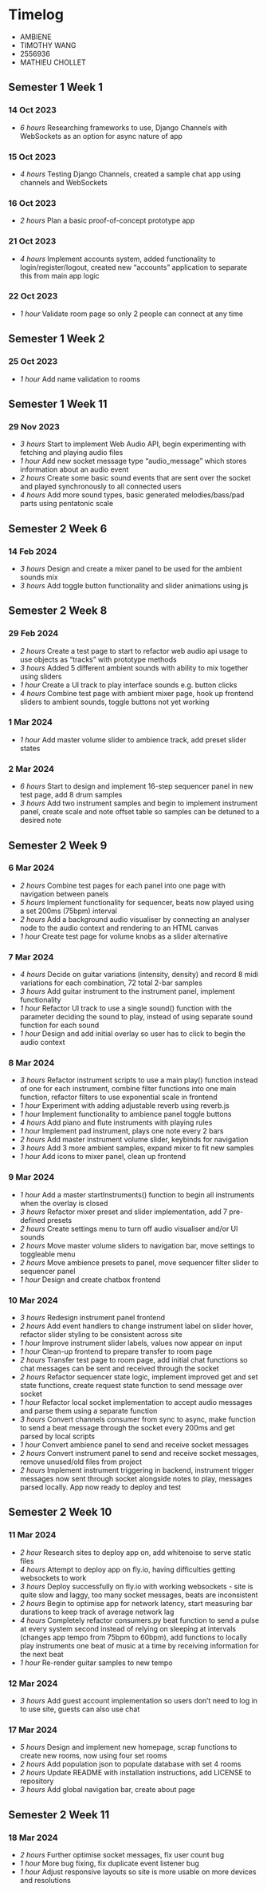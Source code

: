 # Timelog

* AMBIENE
* TIMOTHY WANG
* 2556936
* MATHIEU CHOLLET

## Semester 1 Week 1

### 14 Oct 2023

* *6 hours* Researching frameworks to use, Django Channels with WebSockets as an option for async nature of app

### 15 Oct 2023

* *4 hours* Testing Django Channels, created a sample chat app using channels and WebSockets

### 16 Oct 2023

* *2 hours* Plan a basic proof-of-concept prototype app

### 21 Oct 2023

* *4 hours* Implement accounts system, added functionality to login/register/logout, created new “accounts” application to separate this from main app logic

### 22 Oct 2023

* *1 hour* Validate room page so only 2 people can connect at any time

## Semester 1 Week 2

### 25 Oct 2023

* *1 hour* Add name validation to rooms

## Semester 1 Week 11

### 29 Nov 2023

* *3 hours* Start to implement Web Audio API, begin experimenting with fetching and playing audio files
* *1 hour* Add new socket message type “audio_message” which stores information about an audio event
* *2 hours* Create some basic sound events that are sent over the socket and played synchronously to all connected users
* *4 hours* Add more sound types, basic generated melodies/bass/pad parts using pentatonic scale

## Semester 2 Week 6

### 14 Feb 2024

* *3 hours* Design and create a mixer panel to be used for the ambient sounds mix
* *3 hours* Add toggle button functionality and slider animations using js

## Semester 2 Week 8

### 29 Feb 2024

* *2 hours* Create a test page to start to refactor web audio api usage to use objects as “tracks” with prototype methods
* *3 hours* Added 5 different ambient sounds with ability to mix together using sliders
* *1 hour* Create a UI track to play interface sounds e.g. button clicks
* *4 hours* Combine test page with ambient mixer page, hook up frontend sliders to ambient sounds, toggle buttons not yet working

### 1 Mar 2024

* *1 hour* Add master volume slider to ambience track, add preset slider states

### 2 Mar 2024

* *6 hours* Start to design and implement 16-step sequencer panel in new test page, add 8 drum samples
* *3 hours* Add two instrument samples and begin to implement instrument panel, create scale and note offset table so samples can be detuned to a desired note

## Semester 2 Week 9

### 6 Mar 2024

* *2 hours* Combine test pages for each panel into one page with navigation between panels
* *5 hours* Implement functionality for sequencer, beats now played using a set 200ms (75bpm) interval
* *2 hours* Add a background audio visualiser by connecting an analyser node to the audio context and rendering to an HTML canvas
* *1 hour* Create test page for volume knobs as a slider alternative

### 7 Mar 2024

* *4 hours* Decide on guitar variations (intensity, density) and record 8 midi variations for each combination, 72 total 2-bar samples
* *3 hours* Add guitar instrument to the instrument panel, implement functionality
* *1 hour* Refactor UI track to use a single sound() function with the parameter deciding the sound to play, instead of using separate sound function for each sound
* *1 hour* Design and add initial overlay so user has to click to begin the audio context

### 8 Mar 2024

* *3 hours* Refactor instrument scripts to use a main play() function instead of one for each instrument, combine filter functions into one main function, refactor filters to use exponential scale in frontend
* *1 hour* Experiment with adding adjustable reverb using reverb.js
* *1 hour* Implement functionality to ambience panel toggle buttons
* *4 hours* Add piano and flute instruments with playing rules
* *1 hour* Implement pad instrument, plays one note every 2 bars
* *2 hours* Add master instrument volume slider, keybinds for navigation
* *3 hours* Add 3 more ambient samples, expand mixer to fit new samples
* *1 hour* Add icons to mixer panel, clean up frontend

### 9 Mar 2024

* *1 hour* Add a master startInstruments() function to begin all instruments when the overlay is closed
* *3 hours* Refactor mixer preset and slider implementation, add 7 pre-defined presets
* *2 hours* Create settings menu to turn off audio visualiser and/or UI sounds
* *2 hours* Move master volume sliders to navigation bar, move settings to toggleable menu
* *2 hours* Move ambience presets to panel, move sequencer filter slider to sequencer panel
* *1 hour* Design and create chatbox frontend

### 10 Mar 2024

* *3 hours* Redesign instrument panel frontend
* *2 hours* Add event handlers to change instrument label on slider hover, refactor slider styling to be consistent across site
* *1 hour* Improve instrument slider labels, values now appear on input
* *1 hour* Clean-up frontend to prepare transfer to room page
* *2 hours* Transfer test page to room page, add initial chat functions so chat messages can be sent and received through the socket
* *2 hours* Refactor sequencer state logic, implement improved get and set state functions, create request state function to send message over socket
* *1 hour* Refactor local socket implementation to accept audio messages and parse them using a separate function
* *3 hours* Convert channels consumer from sync to async, make function to send a beat message through the socket every 200ms and get parsed by local scripts
* *1 hour* Convert ambience panel to send and receive socket messages
* *2 hours* Convert instrument panel to send and receive socket messages, remove unused/old files from project
* *2 hours* Implement instrument triggering in backend, instrument trigger messages now sent through socket alongside notes to play, messages parsed locally. App now ready to deploy and test

## Semester 2 Week 10

### 11 Mar 2024

* *2 hour* Research sites to deploy app on, add whitenoise to serve static files
* *4 hours* Attempt to deploy app on fly.io, having difficulties getting websockets to work
* *3 hours* Deploy successfully on fly.io with working websockets - site is quite slow and laggy, too many socket messages, beats are inconsistent
* *2 hours* Begin to optimise app for network latency, start measuring bar durations to keep track of average network lag
* *4 hours* Completely refactor consumers.py beat function to send a pulse at every system second instead of relying on sleeping at intervals (changes app tempo from 75bpm to 60bpm), add functions to locally play instruments one beat of music at a time by receiving information for the next beat
* *1 hour* Re-render guitar samples to new tempo

### 12 Mar 2024

* *3 hours* Add guest account implementation so users don’t need to log in to use site, guests can also use chat

### 17 Mar 2024

* *5 hours* Design and implement new homepage, scrap functions to create new rooms, now using four set rooms
* *2 hours* Add population json to populate database with set 4 rooms
* *2 hours* Update README with installation instructions, add LICENSE to repository
* *3 hours* Add global navigation bar, create about page

## Semester 2 Week 11

### 18 Mar 2024

* *2 hours* Further optimise socket messages, fix user count bug
* *1 hour* More bug fixing, fix duplicate event listener bug
* *1 hour* Adjust responsive layouts so site is more usable on more devices and resolutions
